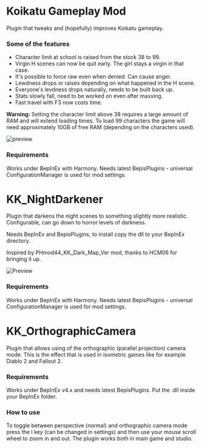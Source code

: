 # Koikatu Gameplay Mod
Plugin that tweaks and (hopefully) improves Koikatu gameplay.

### Some of the features
- Character limit at school is raised from the stock 38 to 99.
- Virgin H scenes can now be quit early. The girl stays a virgin in that case.
- It's possible to force raw even when denied. Can cause anger.
- Lewdness drops or raises depending on what happened in the H scene.
- Everyone's levdness drops naturally, needs to be built back up.
- Stats slowly fall, need to be worked on even after maxxing.
- Fast travel with F3 now costs time.

**Warning:** Setting the character limit above 38 requires a large amount of RAM and will extend loading times. To load 99 characters the game will need approximately 10GB of free RAM (depending on the characters used).

![preview](https://user-images.githubusercontent.com/39247311/50426454-0c860a00-088e-11e9-85d0-493db814cc48.png)

### Requirements
Works under BepInEx with Harmony. Needs latest BepisPlugins - universal ConfigurationManager is used for mod settings.

# KK_NightDarkener
Plugin that darkens the night scenes to something slightly more realistic. Configurable, can go down to horror levels of darkness.

Needs BepInEx and BepisPlugins, to install copy the dll to your BepInEx directory.

Inspired by PHmod44_KK_Dark_Map_Ver mod, thanks to HCM06 for bringing it up.

![Preview](https://user-images.githubusercontent.com/39247311/55674510-07395200-58b6-11e9-8b85-d15f8fab54fa.png)

### Requirements
Works under BepInEx with Harmony. Needs latest BepisPlugins - universal ConfigurationManager is used for mod settings.

# KK_OrthographicCamera
Plugin that allows using of the orthographic (parallel projection) camera mode. This is the effect that is used in isometric games like for example Diablo 2 and Fallout 2.
### Requirements
Works under BepInEx v4.x and needs latest BepisPlugins. Put the .dll inside your BepInEx folder.
### How to use
To toggle between perspective (normal) and orthographic camera mode press the I key (can be changed in settings) and then use your mouse scroll wheel to zoom in and out. The plugin works both in main game and studio.
